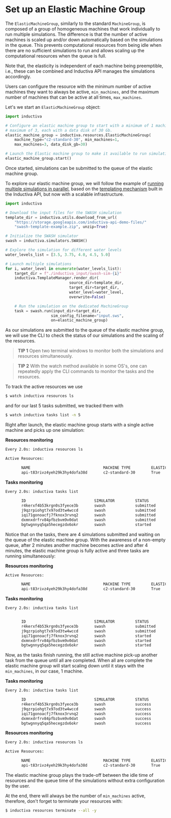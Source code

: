 # Set up an Elastic Machine Group

The `ElasticMachineGroup`, similarly to the standard `MachineGroup`, is composed of 
a group of homogeneous machines that work individually to run multiple simulations. 
The difference is that the number of active machines is scaled up and/or down 
automatically based on the simulations in the queue. This prevents computational 
resources from being idle when there are no sufficient simulations to run and 
allows scaling up the computational resources when the queue is full.

Note that, the elasticity is independent of each machine being preemptible, i.e.,
these can be combined and Inductiva API manages the simulations accordingly.

Users can configure the resource with the minimum number of active machines they
want to always be active, `min_machines`, and the maximum number of machines that
can be active at all times, `max_machines`.

Let's we start an `ElasticMachineGroup` object:

```python
import inductiva

# Configure an elastic machine group to start with a minimum of 1 machine up to a
# maximum of 3, each with a data disk of 30 Gb.
elastic_machine_group = inductiva.resources.ElasticMachineGroup(
    machine_type="c2-standard-30", min_machines=1,
    max_machines=3, data_disk_gb=30)

# Launch the Elastic machine group to make it available to run simulations:
elastic_machine_group.start()
```

Once started, simulations can be submitted to the queue of the elastic machine group.

To explore our elastic machine group, we will follow the example of 
[running multiple simulations in parallel](./run-parallel_simulations.md), based on the 
[templating mechanism](https://tutorials.inductiva.ai/intro_to_api/templating.html)
built in the Inductiva API, but now with a scalable infrastructure.

```python
import inductiva

# Download the input files for the SWASH simulation
template_dir = inductiva.utils.download_from_url(
    "https://storage.googleapis.com/inductiva-api-demo-files/"
    "swash-template-example.zip", unzip=True)

# Initialize the SWASH simulator
swash = inductiva.simulators.SWASH()

# Explore the simulation for different water levels
water_levels_list = [3.5, 3.75, 4.0, 4.5, 5.0]

# Launch multiple simulations
for i, water_level in enumerate(water_levels_list):
    target_dir = f"./inductiva_input/swash-sim-{i}"  
    inductiva.TemplateManager.render_dir(
                            source_dir=template_dir,
                            target_dir=target_dir,
                            water_level=water_level,
                            overwrite=False)

    # Run the simulation on the dedicated MachineGroup
    task = swash.run(input_dir=target_dir,
                    sim_config_filename="input.sws",
                    on=elastic_machine_group)
```

As our simulations are submitted to the queue of the elastic machine group, we
will use the CLI to check the status of our simulations and the scaling of the resources.

> **__TIP__ 1** Open two terminal windows to monitor both the simulations and resources
simultaneously.

> **__TIP__ 2** With the watch method available in some OS's, one can repeatedly apply
the CLI commands to monitor the tasks and the resources.

To track the active resources we use
```bash
$ watch inductiva resources ls
```
and for our last 5 tasks submitted, we tracked them with
```bash
$ watch inductiva tasks list -n 5
```

Right after launch, the elastic machine group starts with a single active machine
and picks up one simulation:

**Resources monitoring**
```bash
Every 2.0s: inductiva resources ls

Active Resources:

       NAME                                MACHINE TYPE         ELASTIC         TYPE           # MACHINES         DATA SIZE IN GB         SPOT         STARTED AT (UTC)
       api-t83rivz4yeh29k3hy4dofa38d       c2-standard-30       True            standard       1/3                30                      False        07 Feb, 11:47:20
```

**Tasks monitoring**
```bash
Every 2.0s: inductiva tasks list                                                                                                                   
            
       ID                              SIMULATOR         STATUS          SUBMITTED              STARTED                COMPUTATION TIME         RESOURCE TYPE
       r4kerxf4b53krgn0s3fyece3b       swash             submitted       07 Feb, 11:47:49       n/a                    n/a                      n/a
       j9qzrpiohgt7x97od3tw4wccd       swash             submitted       07 Feb, 11:47:48       n/a                    n/a                      n/a
       iqi71gonoacfj7fknox3rvnq2       swash             submitted       07 Feb, 11:47:46       n/a                    n/a                      n/a
       dxmnxdrfrv84pfbzbvm9v0dat       swash             submitted       07 Feb, 11:47:44       n/a                    n/a                      n/a
       bgtwgnnyq5qa5hecegzdx6okr       swash             started         07 Feb, 11:47:42       07 Feb, 11:48:08       *0:01:50                 c2-standard-30
```

Notice that on the tasks, there are 4 simulations submitted and
waiting on the queue of the elastic machine group. With the awareness of a non-empty
queue, after 2 minutes another machine becomes active and after 4 minutes, the
elastic machine group is fully active and three tasks are running simultaneously:

**Resources monitoring**
```bash
Active Resources:

       NAME                                MACHINE TYPE         ELASTIC         TYPE           # MACHINES         DATA SIZE IN GB         SPOT         STARTED AT (UTC)
       api-t83rivz4yeh29k3hy4dofa38d       c2-standard-30       True            standard       3/3                30                      False        07 Feb, 11:47:20
```

**Tasks monitoring**
```bash
Every 2.0s: inductiva tasks list                                                                                                     Ivans-MacBook-Air.local: Wed Feb  7 11:54:12 2024


       ID                              SIMULATOR         STATUS          SUBMITTED              STARTED                COMPUTATION TIME         RESOURCE TYPE
       r4kerxf4b53krgn0s3fyece3b       swash             submitted       07 Feb, 11:47:49       n/a                    n/a                      n/a
       j9qzrpiohgt7x97od3tw4wccd       swash             submitted       07 Feb, 11:47:48       n/a                    n/a                      n/a
       iqi71gonoacfj7fknox3rvnq2       swash             started         07 Feb, 11:47:46       07 Feb, 11:52:44       *0:01:31                 c2-standard-30
       dxmnxdrfrv84pfbzbvm9v0dat       swash             started         07 Feb, 11:47:44       07 Feb, 11:50:27       *0:03:50                 c2-standard-30
       bgtwgnnyq5qa5hecegzdx6okr       swash             started         07 Feb, 11:47:42       07 Feb, 11:48:08       *0:06:10                 c2-standard-30
```

Now, as the tasks finish running, the still active machine pick-up another task from
the queue until all are completed. When all are complete the elastic machine group will
start scaling down until it stays with the `min_machines`, in our case, 1 machine.

**Tasks monitoring**
```bash
Every 2.0s: inductiva tasks list                                                                                        

       ID                              SIMULATOR         STATUS         SUBMITTED              STARTED                COMPUTATION TIME         RESOURCE TYPE
       r4kerxf4b53krgn0s3fyece3b       swash             success        07 Feb, 11:47:49       07 Feb, 12:00:55       0:10:29                  c2-standard-30
       j9qzrpiohgt7x97od3tw4wccd       swash             success        07 Feb, 11:47:48       07 Feb, 11:58:10       0:10:03                  c2-standard-30
       iqi71gonoacfj7fknox3rvnq2       swash             success        07 Feb, 11:47:46       07 Feb, 11:52:44       0:10:02                  c2-standard-30
       dxmnxdrfrv84pfbzbvm9v0dat       swash             success        07 Feb, 11:47:44       07 Feb, 11:50:27       0:10:20                  c2-standard-30
       bgtwgnnyq5qa5hecegzdx6okr       swash             success        07 Feb, 11:47:42       07 Feb, 11:48:08       0:09:54                  c2-standard-30
```

**Resources monitoring**
```bash
Every 2.0s: inductiva resources ls                                                                                         

Active Resources:

       NAME                                MACHINE TYPE         ELASTIC         TYPE           # MACHINES         DATA SIZE IN GB         SPOT         STARTED AT (UTC)
       api-t83rivz4yeh29k3hy4dofa38d       c2-standard-30       True            standard       3/3                30                      False        07 Feb, 11:47:20
```

The elastic machine group plays the trade-off between the idle time of resources and 
the queue time of the simulations without extra configuration by the user. 

At the end, there will always be the number of `min_machines` active,
therefore, don't forget to terminate your resources with:
```bash
$ inductiva resources terminate --all -y
```
